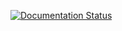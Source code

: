 [![Documentation Status](https://img.shields.io/badge/docs-online-blue.svg)](https://YourUserOrOrg.github.io/YourRepoName/)
